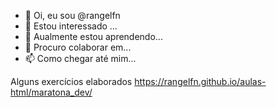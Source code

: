 - 👋 Oi, eu sou @rangelfn
- 👀 Estou interessado ...
- 🌱 Aualmente estou aprendendo...
- 💞️ Procuro colaborar em...
- 📫 Como chegar até mim...

Alguns exercícios elaborados
https://rangelfn.github.io/aulas-html/maratona_dev/

<!---
rangelfn/rangelfn is a ✨ special ✨ repository because its `README.md` (this file) appears on your GitHub profile.
You can click the Preview link to take a look at your changes.
--->
